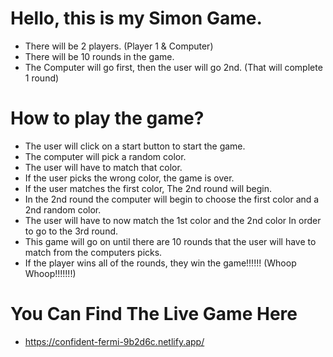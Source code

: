 # Hello, this is my Simon Game.

- There will be 2 players. (Player 1 & Computer)
- There will be 10 rounds in the game.
- The Computer will go first, then the user will go 2nd. (That will complete 1 round)

# How to play the game?

- The user will click on a start button to start the game.
- The computer will pick a random color.
- The user will have to match that color.
- If the user picks the wrong color, the game is over.
- If the user matches the first color, The 2nd round will begin.
- In the 2nd round the computer will begin to choose the first color and a 2nd random color.
- The user will have to now match the 1st color and the 2nd color In order to go to the 3rd round.
- This game will go on until there are 10 rounds that the user will have to match from the computers picks.
- If the player wins all of the rounds, they win the game!!!!!! (Whoop Whoop!!!!!!!)

# You Can Find The Live Game Here

- https://confident-fermi-9b2d6c.netlify.app/
